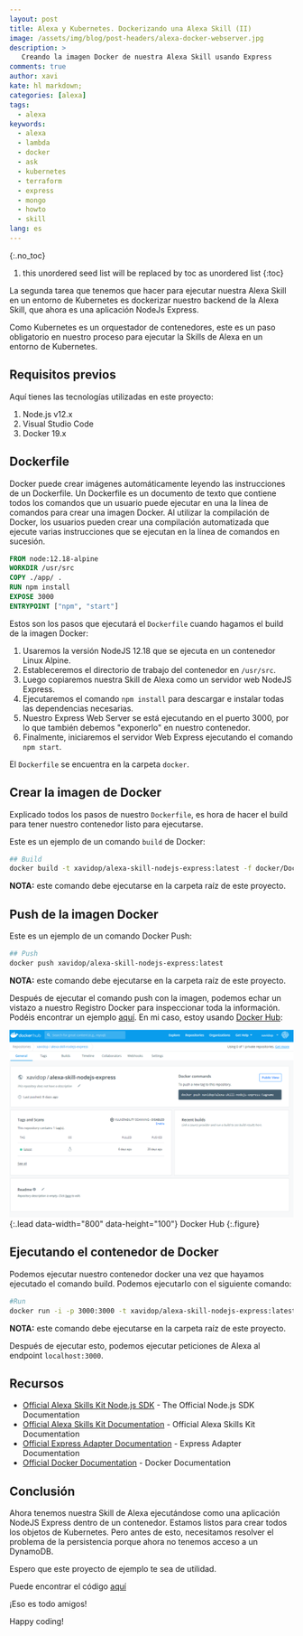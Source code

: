 ```yaml
---
layout: post
title: Alexa y Kubernetes. Dockerizando una Alexa Skill (II)
image: /assets/img/blog/post-headers/alexa-docker-webserver.jpg
description: >
   Creando la imagen Docker de nuestra Alexa Skill usando Express
comments: true
author: xavi
kate: hl markdown;
categories: [alexa]
tags:
  - alexa
keywords:
  - alexa
  - lambda
  - docker
  - ask
  - kubernetes
  - terraform
  - express
  - mongo
  - howto
  - skill
lang: es
---
```

{:.no_toc}
1. this unordered seed list will be replaced by toc as unordered list
{:toc}

La segunda tarea que tenemos que hacer para ejecutar nuestra Alexa Skill en un entorno de Kubernetes es dockerizar nuestro backend de la Alexa Skill, que ahora es una aplicación NodeJs Express.

Como Kubernetes es un orquestador de contenedores, este es un paso obligatorio en nuestro proceso para ejecutar la Skills de Alexa en un entorno de Kubernetes.

## Requisitos previos

Aquí tienes las tecnologías utilizadas en este proyecto:
1. Node.js v12.x
2. Visual Studio Code
3. Docker 19.x

## Dockerfile

Docker puede crear imágenes automáticamente leyendo las instrucciones de un Dockerfile. Un Dockerfile es un documento de texto que contiene todos los comandos que un usuario puede ejecutar en una la línea de comandos para crear una imagen Docker. Al utilizar la compilación de Docker, los usuarios pueden crear una compilación automatizada que ejecute varias instrucciones que se ejecutan en la línea de comandos en sucesión.

~~~dockerfile
FROM node:12.18-alpine
WORKDIR /usr/src
COPY ./app/ .
RUN npm install
EXPOSE 3000
ENTRYPOINT ["npm", "start"]
~~~

Estos son los pasos que ejecutará el `Dockerfile` cuando hagamos el build de la imagen Docker:
1. Usaremos la versión NodeJS 12.18 que se ejecuta en un contenedor Linux Alpine.
2. Estableceremos el directorio de trabajo del contenedor en `/usr/src`.
3. Luego copiaremos nuestra Skill de Alexa como un servidor web NodeJS Express.
4. Ejecutaremos el comando `npm install` para descargar e instalar todas las dependencias necesarias.
5. Nuestro Express Web Server se está ejecutando en el puerto 3000, por lo que también debemos "exponerlo" en nuestro contenedor.
6. Finalmente, iniciaremos el servidor Web Express ejecutando el comando `npm start`.

El `Dockerfile` se encuentra en la carpeta `docker`.

## Crear la imagen de Docker

Explicado todos los pasos de nuestro `Dockerfile`, es hora de hacer el build para tener nuestro contenedor listo para ejecutarse.

Este es un ejemplo de un comando `build` de Docker:
~~~bash
## Build
docker build -t xavidop/alexa-skill-nodejs-express:latest -f docker/Dockerfile .
~~~

**NOTA:** este comando debe ejecutarse en la carpeta raíz de este proyecto.

## Push de la imagen Docker

Este es un ejemplo de un comando Docker Push:
~~~bash
## Push
docker push xavidop/alexa-skill-nodejs-express:latest
~~~

**NOTA:** este comando debe ejecutarse en la carpeta raíz de este proyecto.

Después de ejecutar el comando push con la imagen, podemos echar un vistazo a nuestro Registro  Docker para inspeccionar toda la información. Podéis encontrar un ejemplo [aquí](https://hub.docker.com/repository/docker/xavidop/alexa-skill-nodejs-express/general). En mi caso, estoy usando [Docker Hub](https://hub.docker.com):

  ![Full-width image](/assets/img/blog/tutorials/alexa-kubernetes/docker/hub.png){:.lead data-width="800" data-height="100"}
Docker Hub
  {:.figure}

## Ejecutando el contenedor de Docker

Podemos ejecutar nuestro contenedor docker una vez que hayamos ejecutado el comando build. 
Podemos ejecutarlo con el siguiente comando:
~~~bash
#Run
docker run -i -p 3000:3000 -t xavidop/alexa-skill-nodejs-express:latest
~~~

**NOTA:** este comando debe ejecutarse en la carpeta raíz de este proyecto.

Después de ejecutar esto, podemos ejecutar peticiones de Alexa al endpoint `localhost:3000`.

## Recursos
* [Official Alexa Skills Kit Node.js SDK](https://www.npmjs.com/package/ask-sdk) - The Official Node.js SDK Documentation
* [Official Alexa Skills Kit Documentation](https://developer.amazon.com/docs/ask-overviews/build-skills-with-the-alexa-skills-kit.html) - Official Alexa Skills Kit Documentation
* [Official Express Adapter Documentation](https://developer.amazon.com/en-US/docs/alexa/alexa-skills-kit-sdk-for-nodejs/host-web-service.html) - Express Adapter Documentation
* [Official Docker Documentation](https://docs.docker.com/) - Docker Documentation

## Conclusión 

Ahora tenemos nuestra Skill de Alexa ejecutándose como una aplicación NodeJS Express dentro de un contenedor. Estamos listos para crear todos los objetos de Kubernetes. Pero antes de esto, necesitamos resolver el problema de la persistencia porque ahora no tenemos acceso a un DynamoDB.

Espero que este proyecto de ejemplo te sea de utilidad.

Puede encontrar el código [aquí](https://github.com/xavidop/alexa-nodejs-k8s-helloworld)

¡Eso es todo amigos!

Happy coding!



